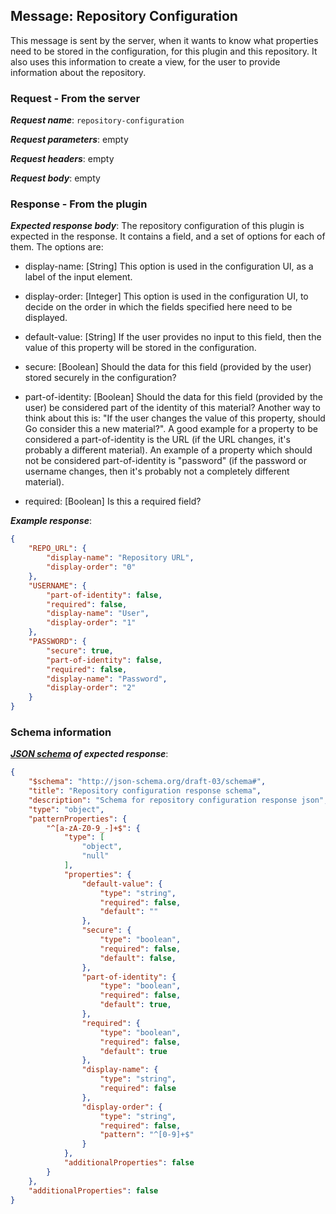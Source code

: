 ## Message: Repository Configuration
 
This message is sent by the server, when it wants to know what properties need to be stored in the configuration, for
this plugin and this repository. It also uses this information to create a view, for the user to provide information about the repository.

### Request - From the server

***Request name***: ```repository-configuration```

***Request parameters***: empty

***Request headers***: empty

***Request body***: empty

### Response - From the plugin

***Expected response body***: The repository configuration of this plugin is expected in the response. It contains a field, and a set of options for each of them. The options are:

* display-name: [String] This option is used in the configuration UI, as a label of the input element.

* display-order: [Integer] This option is used in the configuration UI, to decide on the order in which the fields specified here need to be displayed.

* default-value: [String] If the user provides no input to this field, then the value of this property will be stored in the configuration.

* secure: [Boolean] Should the data for this field (provided by the user) stored securely in the configuration?

* part-of-identity: [Boolean] Should the data for this field (provided by the user) be considered part of the identity of this material? Another way to think about this is: "If the user changes the value of this property, should Go consider this a new material?". A good example for a property to be considered a part-of-identity is the URL (if the URL changes, it's probably a different material). An example of a property which should not be considered part-of-identity is "password" (if the password or username changes, then it's probably not a completely different material).

* required: [Boolean] Is this a required field?

***Example response***:
```json
{
    "REPO_URL": {
        "display-name": "Repository URL",
        "display-order": "0"
    },
    "USERNAME": {
        "part-of-identity": false,
        "required": false,
        "display-name": "User",
        "display-order": "1"
    },
    "PASSWORD": {
        "secure": true,
        "part-of-identity": false,
        "required": false,
        "display-name": "Password",
        "display-order": "2"
    }
}
```

### Schema information

***[JSON schema](http://json-schema.org) of expected response***:
```json
{
    "$schema": "http://json-schema.org/draft-03/schema#",
    "title": "Repository configuration response schema",
    "description": "Schema for repository configuration response json",
    "type": "object",
    "patternProperties": {
        "^[a-zA-Z0-9_-]+$": {
            "type": [
                "object",
                "null"
            ],
            "properties": {
                "default-value": {
                    "type": "string",
                    "required": false,
                    "default": ""
                },
                "secure": {
                    "type": "boolean",
                    "required": false,
                    "default": false,
                },
                "part-of-identity": {
                    "type": "boolean",
                    "required": false,
                    "default": true,
                },
                "required": {
                    "type": "boolean",
                    "required": false,
                    "default": true
                },
                "display-name": {
                    "type": "string",
                    "required": false
                },
                "display-order": {
                    "type": "string",
                    "required": false,
                    "pattern": "^[0-9]+$"
                }
            },
            "additionalProperties": false
        }
    },
    "additionalProperties": false
}
```
